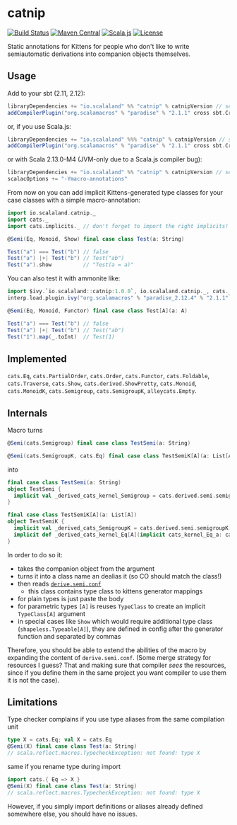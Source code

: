 # catnip

[![Build Status](https://travis-ci.org/scalalandio/catnip.svg?branch=master)](https://travis-ci.org/scalalandio/catnip)
[![Maven Central](https://img.shields.io/maven-central/v/io.scalaland/catnip_2.12.svg)](http://search.maven.org/#search%7Cga%7C1%7Ccatnip)
[![Scala.js](https://www.scala-js.org/assets/badges/scalajs-0.6.17.svg)](https://www.scala-js.org)
[![License](http://img.shields.io/:license-Apache%202-green.svg)](http://www.apache.org/licenses/LICENSE-2.0.txt)

Static annotations for Kittens for people who don't like to write
semiautomatic derivations into companion objects themselves.

## Usage

Add to your sbt (2.11, 2.12):

```scala
libraryDependencies += "io.scalaland" %% "catnip" % catnipVersion // see Maven badge
addCompilerPlugin("org.scalamacros" % "paradise" % "2.1.1" cross sbt.CrossVersion.patch)
```

or, if you use Scala.js:

```scala
libraryDependencies += "io.scalaland" %%% "catnip" % catnipVersion // see Maven badge
addCompilerPlugin("org.scalamacros" % "paradise" % "2.1.1" cross sbt.CrossVersion.patch)
```

or with Scala 2.13.0-M4 (JVM-only due to a Scala.js compiler bug):

```scala
libraryDependencies += "io.scalaland" %% "catnip" % catnipVersion // see Maven badge
scalacOptions += "-Ymacro-annotations"
```

From now on you can add implicit Kittens-generated type classes for your case classes
with a simple macro-annotation:

```scala
import io.scalaland.catnip._
import cats._
import cats.implicits._ // don't forget to import the right implicits!

@Semi(Eq, Monoid, Show) final case class Test(a: String)

Test("a") === Test("b") // false
Test("a") |+| Test("b") // Test("ab")
Test("a").show          // "Test(a = a)"
```

You can also test it with ammonite like:

```scala
import $ivy.`io.scalaland::catnip:1.0.0`, io.scalaland.catnip._, cats._, cats.implicits._
interp.load.plugin.ivy("org.scalamacros" % "paradise_2.12.4" % "2.1.1")

@Semi(Eq, Monoid, Functor) final case class Test[A](a: A)

Test("a") === Test("b") // false
Test("a") |+| Test("b") // Test("ab")
Test("1").map(_.toInt)  // Test(1)
```

## Implemented

`cats.Eq`, `cats.PartialOrder`, `cats.Order`,
`cats.Functor`, `cats.Foldable`, `cats.Traverse`, `cats.Show`, `cats.derived.ShowPretty`,
`cats.Monoid`, `cats.MonoidK`, `cats.Semigroup`, `cats.SemigroupK`,
`alleycats.Empty`.

## Internals

Macro turns

```scala
@Semi(cats.Semigroup) final case class TestSemi(a: String)

@Semi(cats.SemigroupK, cats.Eq) final case class TestSemiK[A](a: List[A])
```
into
```scala
final case class TestSemi(a: String)
object TestSemi {
  implicit val _derived_cats_kernel_Semigroup = cats.derived.semi.semigroup[TestSemi]
}

final case class TestSemiK[A](a: List[A])
object TestSemiK {
  implicit val _derived_cats_SemigroupK = cats.derived.semi.semigroupK[TestSemiK];
  implicit def _derived_cats_kernel_Eq[A](implicit cats_kernel_Eq_a: cats.kernel.Eq[List[A]]) = cats.derived.semi.eq[TestSemiK[A]]
}
```

In order to do so it:

 * takes the companion object from the argument
 * turns it into a class name an dealias it (so CO should match the class!)
 * then reads [`derive.semi.conf`](modules/catnip/src/main/resources/derive.semi.conf)
   - this class contains type class to kittens generator mappings
 * for plain types is just paste the body
 * for parametric types `[A]` is reuses `TypeClass` to create an implicit
   `TypeClass[A]` argument
 * in special cases like `Show` which would require additional type class
   (`shapeless.Typeable[A]`), they are defined in config after the generator
   function and separated by commas

Therefore, you should be able to extend the abilities of the macro by expanding
the content of `derive.semi.conf`. (Some merge strategy for resources I guess?
That and making sure that compiler _sees_ the resources, since if you define them
in the same project you want compiler to use them it is not the case).

## Limitations

Type checker complains if you use type aliases from the same compilation unit

```scala
type X = cats.Eq; val X = cats.Eq
@Semi(X) final case class Test(a: String)
// scala.reflect.macros.TypecheckException: not found: type X
```
same if you rename type during import
```scala
import cats.{ Eq => X }
@Semi(X) final case class Test(a: String)
// scala.reflect.macros.TypecheckException: not found: type X
```
   
However, if you simply import definitions or aliases already defined somewhere else,
you should have no issues.
